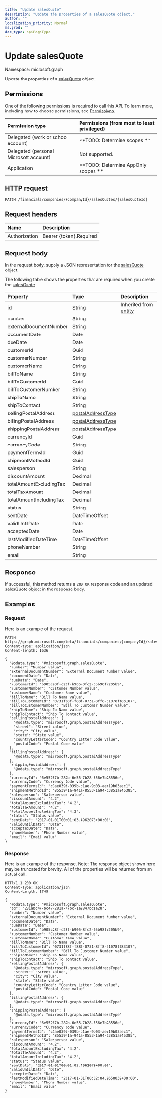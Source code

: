 ```yaml
---
title: "Update salesQuote"
description: "Update the properties of a salesQuote object."
author: ""
localization_priority: Normal
ms.prod: ""
doc_type: apiPageType
---
```


# Update salesQuote

Namespace: microsoft.graph

Update the properties of a [salesQuote](../resources/salesquote.md) object.

## Permissions
One of the following permissions is required to call this API. To learn more, including how to choose permissions, see [Permissions](/concepts/permissions-reference.md).

|Permission type|Permissions (from most to least privileged)|
|:---|:---|
|Delegated (work or school account)|**TODO: Determine scopes **|
|Delegated (personal Microsoft account)|Not supported.|
|Application|**TODO: Determine AppOnly scopes **|

## HTTP request
<!-- {
  "blockType": "ignored"
}
-->
``` http
PATCH /financials/companies/{companyId}/salesQuotes/{salesQuoteId}
```

## Request headers
|Name|Description|
|:---|:---|
|Authorization|Bearer {token}.Required|

## Request body
In the request body, supply a JSON representation for the [salesQuote](../resources/salesquote.md) object.

The following table shows the properties that are required when you create the [salesQuote](../resources/salesquote.md).

|Property|Type|Description|
|:---|:---|:---|
|id|String| Inherited from [entity](../resources/entity.md)|
|number|String||
|externalDocumentNumber|String||
|documentDate|Date||
|dueDate|Date||
|customerId|Guid||
|customerNumber|String||
|customerName|String||
|billToName|String||
|billToCustomerId|Guid||
|billToCustomerNumber|String||
|shipToName|String||
|shipToContact|String||
|sellingPostalAddress|[postalAddressType](../resources/postaladdresstype.md)||
|billingPostalAddress|[postalAddressType](../resources/postaladdresstype.md)||
|shippingPostalAddress|[postalAddressType](../resources/postaladdresstype.md)||
|currencyId|Guid||
|currencyCode|String||
|paymentTermsId|Guid||
|shipmentMethodId|Guid||
|salesperson|String||
|discountAmount|Decimal||
|totalAmountExcludingTax|Decimal||
|totalTaxAmount|Decimal||
|totalAmountIncludingTax|Decimal||
|status|String||
|sentDate|DateTimeOffset||
|validUntilDate|Date||
|acceptedDate|Date||
|lastModifiedDateTime|DateTimeOffset||
|phoneNumber|String||
|email|String||



## Response
If successful, this method returns a `200 OK` response code and an updated [salesQuote](../resources/salesquote.md) object in the response body.

## Examples

### Request
Here is an example of the request.
<!-- {
  "blockType": "request",
  "name": "update_salesquote"
}
-->
``` http
PATCH https://graph.microsoft.com/beta/financials/companies/{companyId}/salesQuotes/{salesQuoteId}
Content-type: application/json
Content-length: 1636

{
  "@odata.type": "#microsoft.graph.salesQuote",
  "number": "Number value",
  "externalDocumentNumber": "External Document Number value",
  "documentDate": "Date",
  "dueDate": "Date",
  "customerId": "b905c28f-c28f-b905-8fc2-05b98fc205b9",
  "customerNumber": "Customer Number value",
  "customerName": "Customer Name value",
  "billToName": "Bill To Name value",
  "billToCustomerId": "0731f88f-f88f-0731-8ff8-31078ff83107",
  "billToCustomerNumber": "Bill To Customer Number value",
  "shipToName": "Ship To Name value",
  "shipToContact": "Ship To Contact value",
  "sellingPostalAddress": {
    "@odata.type": "microsoft.graph.postalAddressType",
    "street": "Street value",
    "city": "City value",
    "state": "State value",
    "countryLetterCode": "Country Letter Code value",
    "postalCode": "Postal Code value"
  },
  "billingPostalAddress": {
    "@odata.type": "microsoft.graph.postalAddressType"
  },
  "shippingPostalAddress": {
    "@odata.type": "microsoft.graph.postalAddressType"
  },
  "currencyId": "6e55287b-287b-6e55-7b28-556e7b28556e",
  "currencyCode": "Currency Code value",
  "paymentTermsId": "c1ae039b-039b-c1ae-9b03-aec19b03aec1",
  "shipmentMethodId": "8553941a-941a-8553-1a94-53851a945385",
  "salesperson": "Salesperson value",
  "discountAmount": "4.2",
  "totalAmountExcludingTax": "4.2",
  "totalTaxAmount": "4.2",
  "totalAmountIncludingTax": "4.2",
  "status": "Status value",
  "sentDate": "2017-01-01T00:01:03.4962078+00:00",
  "validUntilDate": "Date",
  "acceptedDate": "Date",
  "phoneNumber": "Phone Number value",
  "email": "Email value"
}
```

### Response
Here is an example of the response. Note: The response object shown here may be truncated for brevity. All of the properties will be returned from an actual call.
<!-- {
  "blockType": "response",
  "truncated": true
}
-->
``` http
HTTP/1.1 200 OK
Content-Type: application/json
Content-Length: 1749

{
  "@odata.type": "#microsoft.graph.salesQuote",
  "id": "281abc47-bc47-281a-47bc-1a2847bc1a28",
  "number": "Number value",
  "externalDocumentNumber": "External Document Number value",
  "documentDate": "Date",
  "dueDate": "Date",
  "customerId": "b905c28f-c28f-b905-8fc2-05b98fc205b9",
  "customerNumber": "Customer Number value",
  "customerName": "Customer Name value",
  "billToName": "Bill To Name value",
  "billToCustomerId": "0731f88f-f88f-0731-8ff8-31078ff83107",
  "billToCustomerNumber": "Bill To Customer Number value",
  "shipToName": "Ship To Name value",
  "shipToContact": "Ship To Contact value",
  "sellingPostalAddress": {
    "@odata.type": "microsoft.graph.postalAddressType",
    "street": "Street value",
    "city": "City value",
    "state": "State value",
    "countryLetterCode": "Country Letter Code value",
    "postalCode": "Postal Code value"
  },
  "billingPostalAddress": {
    "@odata.type": "microsoft.graph.postalAddressType"
  },
  "shippingPostalAddress": {
    "@odata.type": "microsoft.graph.postalAddressType"
  },
  "currencyId": "6e55287b-287b-6e55-7b28-556e7b28556e",
  "currencyCode": "Currency Code value",
  "paymentTermsId": "c1ae039b-039b-c1ae-9b03-aec19b03aec1",
  "shipmentMethodId": "8553941a-941a-8553-1a94-53851a945385",
  "salesperson": "Salesperson value",
  "discountAmount": "4.2",
  "totalAmountExcludingTax": "4.2",
  "totalTaxAmount": "4.2",
  "totalAmountIncludingTax": "4.2",
  "status": "Status value",
  "sentDate": "2017-01-01T00:01:03.4962078+00:00",
  "validUntilDate": "Date",
  "acceptedDate": "Date",
  "lastModifiedDateTime": "2017-01-01T00:02:04.9650039+00:00",
  "phoneNumber": "Phone Number value",
  "email": "Email value"
}
```

